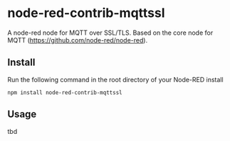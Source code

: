 node-red-contrib-mqttssl
========================

A node-red node for MQTT over SSL/TLS. Based on the core node for MQTT (https://github.com/node-red/node-red).


Install
-------

Run the following command in the root directory of your Node-RED install

    npm install node-red-contrib-mqttssl


Usage
-----

tbd
